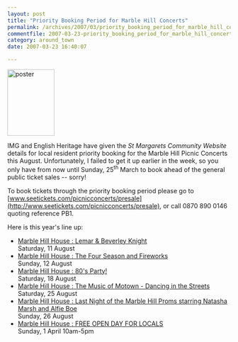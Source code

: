 ```yaml
---
layout: post
title: "Priority Booking Period for Marble Hill Concerts"
permalink: /archives/2007/03/priority_booking_period_for_marble_hill_concerts.html
commentfile: 2007-03-23-priority_booking_period_for_marble_hill_concerts
category: around_town
date: 2007-03-23 16:40:07

---
```


<a href="/assets/images/2007/marble_hill_picnic_concert.jpg"><img src="/assets/images/2007/marble_hill_picnic_concert-thumb.jpg" width="106" height="150" alt="poster" class="photo right" /></a>

IMG and English Heritage have given the *St Margarets Community Website* details for local resident priority booking for the Marble Hill Picnic Concerts this August. Unfortunately, I failed to get it up earlier in the week, so you only have from now until Sunday, 25<sup>th</sup> March to book ahead of the general public ticket sales -- sorry!

To book tickets through the priority booking period please go to [www.seetickets.com/picnicconcerts/presale](http://www.seetickets.com/picnicconcerts/presale), or call 0870 890 0146 quoting reference PB1.

Here is this year's line up:

<ul>
<li>
<a href="/event/Concert/200703231020">Marble Hill House : Lemar & Beverley Knight</a><br />Saturday, 11 August
<br />

</li>
<li>
<a href="/event/Concert/200703231024">Marble Hill House : The Four Season and Fireworks</a><br />Sunday, 12 August
<br />

</li>
<li>
<a href="/event/Concert/200703231026">Marble Hill House : 80's Party!</a><br />Saturday, 18 August

<br />

</li>
<li>
<a href="/event/Concert/200703231030">Marble Hill House : The Music of Motown - Dancing in the Streets</a><br />Saturday, 25 August
<br />

</li>
<li>
<a href="/event/Concert/200703231032">Marble Hill House : Last Night of the Marble Hill Proms starring Natasha Marsh and Alfie Boe</a><br />Sunday, 26 August
<br />

</li>
<li>
<a href="/event/Tour/200703150809">Marble Hill House : FREE OPEN DAY FOR LOCALS</a><br />Sunday, 1 April 10am-5pm
<br />

</li>
</ul>
